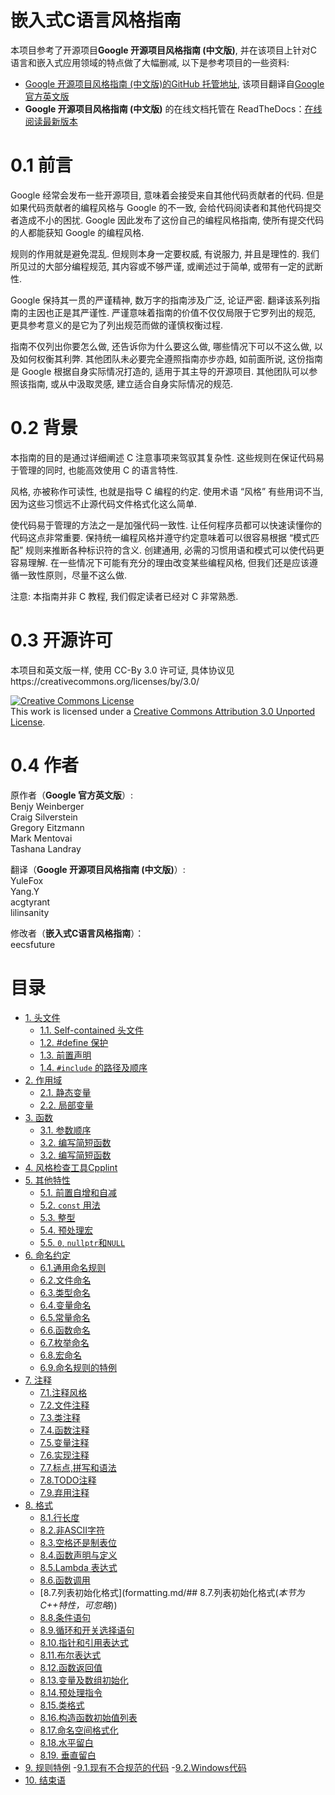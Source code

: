 # 嵌入式C语言风格指南

本项目参考了开源项目**Google 开源项目风格指南 (中文版)**, 并在该项目上针对C语言和嵌入式应用领域的特点做了大幅删减, 以下是参考项目的一些资料:

* [Google 开源项目风格指南 (中文版)的GitHub 托管地址](https://github.com/eecsfuture/zh-google-styleguide), 该项目翻译自[Google 官方英文版](https://github.com/google/styleguide)
* **Google 开源项目风格指南 (中文版)** 的在线文档托管在 ReadTheDocs：[在线阅读最新版本](https://zh-google-styleguide.readthedocs.io/en/latest/)

# 0.1 前言

Google 经常会发布一些开源项目, 意味着会接受来自其他代码贡献者的代码. 但是如果代码贡献者的编程风格与 Google 的不一致, 会给代码阅读者和其他代码提交者造成不小的困扰. Google 因此发布了这份自己的编程风格指南, 使所有提交代码的人都能获知 Google 的编程风格.

规则的作用就是避免混乱. 但规则本身一定要权威, 有说服力, 并且是理性的. 我们所见过的大部分编程规范, 其内容或不够严谨, 或阐述过于简单, 或带有一定的武断性.

Google 保持其一贯的严谨精神, 数万字的指南涉及广泛, 论证严密. 翻译该系列指南的主因也正是其严谨性. 严谨意味着指南的价值不仅仅局限于它罗列出的规范, 更具参考意义的是它为了列出规范而做的谨慎权衡过程.

指南不仅列出你要怎么做, 还告诉你为什么要这么做, 哪些情况下可以不这么做, 以及如何权衡其利弊. 其他团队未必要完全遵照指南亦步亦趋, 如前面所说, 这份指南是 Google 根据自身实际情况打造的, 适用于其主导的开源项目. 其他团队可以参照该指南, 或从中汲取灵感, 建立适合自身实际情况的规范.

# 0.2 背景

本指南的目的是通过详细阐述 C 注意事项来驾驭其复杂性. 这些规则在保证代码易于管理的同时, 也能高效使用 C 的语言特性.

风格, 亦被称作可读性, 也就是指导 C 编程的约定. 使用术语 “风格” 有些用词不当, 因为这些习惯远不止源代码文件格式化这么简单.

使代码易于管理的方法之一是加强代码一致性. 让任何程序员都可以快速读懂你的代码这点非常重要. 保持统一编程风格并遵守约定意味着可以很容易根据 “模式匹配” 规则来推断各种标识符的含义. 创建通用, 必需的习惯用语和模式可以使代码更容易理解. 在一些情况下可能有充分的理由改变某些编程风格, 但我们还是应该遵循一致性原则，尽量不这么做.

注意: 本指南并非 C 教程, 我们假定读者已经对 C 非常熟悉.

# 0.3 开源许可
本项目和英文版一样, 使用 CC-By 3.0 许可证, 具体协议见https://creativecommons.org/licenses/by/3.0/


<a rel="license" href="http://creativecommons.org/licenses/by/3.0/"><img alt="Creative Commons License" style="border-width:0" src="https://i.creativecommons.org/l/by/3.0/88x31.png" /></a><br />This work is licensed under a <a rel="license" href="http://creativecommons.org/licenses/by/3.0/">Creative Commons Attribution 3.0 Unported License</a>.

# 0.4 作者
  
原作者（**Google 官方英文版**）:	  
Benjy Weinberger  
Craig Silverstein  
Gregory Eitzmann  
Mark Mentovai  
Tashana Landray  

翻译（**Google 开源项目风格指南 (中文版)**）:	  
YuleFox  
Yang.Y  
acgtyrant  
lilinsanity  

修改者（**嵌入式C语言风格指南**）：  
eecsfuture

# 目录
- [1. 头文件](headers.md/#1.头文件)
  - [1.1. Self-contained 头文件](headers.md/##1.1.Self-contained头文件)
  - [1.2. #define 保护](headers.md/##1.2.#define保护)
  - [1.3. 前置声明](headers.md/##1.3.前置声明)
  - [1.4. ``#include`` 的路径及顺序](headers.md/##1.4.``#include``的路径及顺序)
- [2. 作用域](scoping.md/#2.作用域)
  - [2.1. 静态变量](scoping.md/##2.1.静态变量)
  - [2.2. 局部变量](scoping.md/##2.2.局部变量)
- [3. 函数](functions.md/#3.函数)
  - [3.1. 参数顺序](functions.md/##3.1.参数顺序)
  - [3.2. 编写简短函数](functions.md/##3.2.编写简短函数)
  - [3.2. 编写简短函数](functions.md/##3.2.编写简短函数)
- [4. 风格检查工具Cpplint](cpplint.md/#4.Cpplint)
- [5. 其他特性](others.md/#5.其他特性)
  - [5.1. 前置自增和自减](others.md/##5.1.前置自增和自减)
  - [5.2. ``const`` 用法](others.md/##5.2.``const``用法)
  - [5.3. 整型](others.md/##5.3.整型)
  - [5.4. 预处理宏](others.md/##5.4.预处理宏)
  - [5.5. ``0``, ``nullptr``和``NULL``](others.md/##5.5.``0``,``nullptr``和``NULL``)
- [6. 命名约定](naming.md/#6.命名约定)
  - [6.1.通用命名规则](naming.md/##6.1.通用命名规则)
  - [6.2.文件命名](naming.md/##6.2.文件命名)
  - [6.3.类型命名](naming.md/##6.3.类型命名)
  - [6.4.变量命名](naming.md/##6.4.变量命名)
  - [6.5.常量命名](naming.md/##6.5.常量命名)
  - [6.6.函数命名](naming.md/##6.6.函数命名)
  - [6.7.枚举命名](naming.md/##6.7.枚举命名)
  - [6.8.宏命名](naming.md/##6.8.宏命名)
  - [6.9.命名规则的特例](naming.md/##6.9.命名规则的特例)
- [7. 注释](comments.md/#7.注释)
  - [7.1.注释风格](comments.md/##7.1.注释风格)
  - [7.2.文件注释](comments.md/##7.2.文件注释)
  - [7.3.类注释](comments.md/##7.3.类注释(*本节为C++特性，可忽略*))
  - [7.4.函数注释](comments.md/##7.4.函数注释)
  - [7.5.变量注释](comments.md/##7.5.变量注释)
  - [7.6.实现注释](comments.md/##7.6.实现注释)
  - [7.7.标点,拼写和语法](comments.md/##7.7.标点,拼写和语法)
  - [7.8.TODO注释](comments.md/##7.8.TODO注释)
  - [7.9.弃用注释](comments.md/##7.9.弃用注释)
- [8. 格式](formatting.md/)
  - [8.1.行长度](formatting.md/##8.1.行长度)
  - [8.2.非ASCII字符](formatting.md/##8.2.非ASCII字符)
  - [8.3.空格还是制表位](formatting.md/##8.3.空格还是制表位)
  - [8.4.函数声明与定义](formatting.md/##8.4.函数声明与定义)
  - [8.5.Lambda 表达式](formatting.md/##8.5.Lambda表达式(*本节为C++特性，可忽略*))
  - [8.6.函数调用](formatting.md/##8.6.函数调用)
  - [8.7.列表初始化格式](formatting.md/## 8.7.列表初始化格式(*本节为C++特性，可忽略*))
  - [8.8.条件语句](formatting.md/##8.8.条件语句)
  - [8.9.循环和开关选择语句](formatting.md/##8.9.循环和开关选择语句)
  - [8.10.指针和引用表达式](formatting.md/##8.10.指针和引用表达式)
  - [8.11.布尔表达式](formatting.md/##8.11.布尔表达式)
  - [8.12.函数返回值](formatting.md/##8.12.函数返回值)
  - [8.13.变量及数组初始化](formatting.md/##8.13.变量及数组初始化)
  - [8.14.预处理指令](formatting.md/##8.14.预处理指令)
  - [8.15.类格式](formatting.md/##8.15.类格式(*本节为C++特性，可忽略*))
  - [8.16.构造函数初始值列表](formatting.md/##8.16.构造函数初始值列表(*本节为C++特性，可忽略*))
  - [8.17.命名空间格式化](formatting.md/##8.17.命名空间格式化(*本节为C++特性，可忽略*))
  - [8.18.水平留白](formatting.md/##8.18.水平留白)
  - [8.19. 垂直留白](formatting.md/##8.19.垂直留白)
- [9. 规则特例](exceptions.md/#9.规则特例)
  -[9.1.现有不合规范的代码](exceptions.md/##9.1.现有不合规范的代码)
  -[9.2.Windows代码](exceptions.md/##9.2.Windows代码)
- [10. 结束语](end.md/#10.结束语)